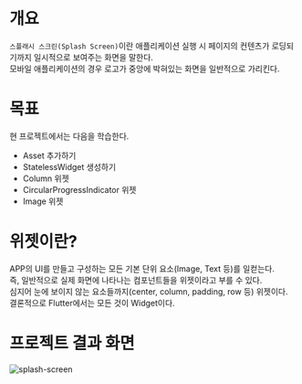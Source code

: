 # 개요
`스플래시 스크린(Splash Screen)`이란 애플리케이션 실행 시 페이지의 컨텐츠가 로딩되기까지 일시적으로 보여주는 화면을 말한다.      
모바일 애플리케이션의 경우 로고가 중앙에 박혀있는 화면을 일반적으로 가리킨다.

# 목표
현 프로젝트에서는 다음을 학습한다.

- Asset 추가하기
- StatelessWidget 생성하기
- Column 위젯
- CircularProgressIndicator 위젯
- Image 위젯

# 위젯이란?
APP의 UI를 만들고 구성하는 모든 기본 단위 요소(Image, Text 등)를 일컫는다.   
즉, 일반적으로 실제 화면에 나타나는 컴포넌트들을 위젯이라고 부를 수 있다.   
심지어 눈에 보이지 않는 요소들까지(center, column, padding, row 등) 위젯이다.   
결론적으로 Flutter에서는 모든 것이 Widget이다.

# 프로젝트 결과 화면
![splash-screen](https://github.com/kyomin/flutter-splash-screen/assets/46395776/c31b9d92-f4f2-4ec2-ac4e-0fb3db4fa395)